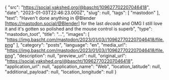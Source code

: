 {
  "src": "https://social.yakshed.org/@bascht/109627702207046418",
  "date": "2023-01-03T22:46:23.000Z",
  "slug": null,
  "tags": [
    "mastodon"
  ],
  "text": "Haven't done anything in @Blender [https://mastodon.social/@Blender] for the last *decade* and OMG I still love it and it's gotten so polished and the mouse control is superb",
  "type": "mastodon_toot",
  "title": "…",
  "images": [
    "https://img.bascht.com/mastodon/2023/01/03//109627702207046418/file.png"
  ],
  "category": "posts",
  "language": "en",
  "media_url": "https://img.bascht.com/mastodon/2023/01/03//109627702207046418/file.png",
  "description": null,
  "preview_url": null,
  "original_url": "https://social.yakshed.org/@bascht/109627702207046418",
  "application_url": null,
  "application_name": "Web",
  "location_latitude": null,
  "additional_payload": null,
  "location_longitude": null
}
